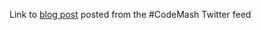 Link to [blog post](http://chrisrisner.com/CodeMash-2013-Complete!) posted from the #CodeMash Twitter feed
